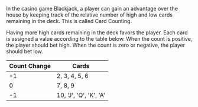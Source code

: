 In the casino game Blackjack, a player can gain an advantage over the house by keeping track of the relative number of high and low cards remaining in the deck. This is called Card Counting.

Having more high cards remaining in the deck favors the player. Each card is assigned a value according to the table below. When the count is positive, the player should bet high. When the count is zero or negative, the player should bet low.


Count Change |	Cards
--- | --- 
+1 |2, 3, 4, 5, 6
0 |	7, 8, 9
-1 |10, 'J', 'Q', 'K', 'A'